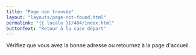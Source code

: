 ```yaml
---
title: "Page non trouvée"
layout: "layouts/page-not-found.html"
permalink: "{{ locale }}/404/index.html"
buttonText: "Retour à la case départ"
---
```

Vérifiez que vous avez la bonne adresse ou retournez à la page d'accueil.